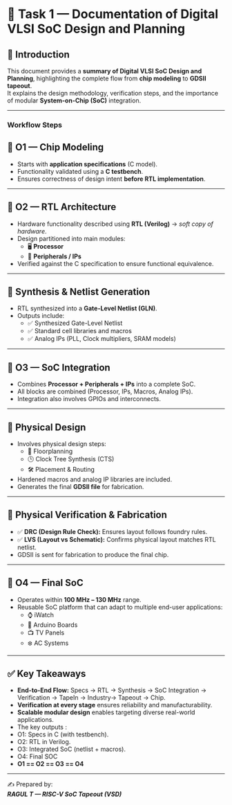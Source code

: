 # 📝 Task 1 — Documentation of Digital VLSI SoC Design and Planning  

## 📌 Introduction  
This document provides a **summary of Digital VLSI SoC Design and Planning**, highlighting the complete flow from **chip modeling** to **GDSII tapeout**.  
It explains the design methodology, verification steps, and the importance of modular **System-on-Chip (SoC)** integration.  

---
### Workflow Steps

## 🔹 O1 — Chip Modeling
- Starts with **application specifications** (C model).  
- Functionality validated using a **C testbench**.  
- Ensures correctness of design intent **before RTL implementation**.  

---

## 🔹 O2 — RTL Architecture 
- Hardware functionality described using **RTL (Verilog)** → *soft copy of hardware*.  
- Design partitioned into main modules:  
  - 🖥️ **Processor**  
  - 🔌 **Peripherals / IPs**  
- Verified against the C specification to ensure functional equivalence.  

---

## 🔹 Synthesis & Netlist Generation  
- RTL synthesized into a **Gate-Level Netlist (GLN)**.  
- Outputs include:  
  - ✅ Synthesized Gate-Level Netlist  
  - ✅ Standard cell libraries and macros  
  - ✅ Analog IPs (PLL, Clock multipliers, SRAM models)  

---

## 🔹 O3 — SoC Integration  
- Combines **Processor + Peripherals + IPs** into a complete SoC.  
- All blocks are combined (Processor, IPs, Macros, Analog IPs).  
- Integration also involves GPIOs and interconnects. 

---

## 🔹 Physical Design  
- Involves physical design steps:  
  - 📐 Floorplanning  
  - 🕒 Clock Tree Synthesis (CTS)  
  - 🛠️ Placement & Routing  
- Hardened macros and analog IP libraries are included.  
- Generates the final **GDSII file** for fabrication.  

---

## 🔹 Physical Verification & Fabrication
- ✅ **DRC (Design Rule Check):** Ensures layout follows foundry rules.  
- ✅ **LVS (Layout vs Schematic):** Confirms physical layout matches RTL netlist.  
- GDSII is sent for fabrication to produce the final chip. 

---


## 🔹 O4 — Final SoC  
- Operates within **100 MHz – 130 MHz** range.  
- Reusable SoC platform that can adapt to multiple end-user applications:  
  - ⌚ iWatch  
  - 🔌 Arduino Boards  
  - 📺 TV Panels  
  - ❄️ AC Systems  

---


## ✅ Key Takeaways  
- **End-to-End Flow:** Specs → RTL → Synthesis → SoC Integration → Verification → TapeIn → Industry→ Tapeout → Chip.  
- **Verification at every stage** ensures reliability and manufacturability.  
- **Scalable modular design** enables targeting diverse real-world applications.  
- The key outputs :
- O1: Specs in C (with testbench).  
- O2: RTL in Verilog.  
- O3: Integrated SoC (netlist + macros).  
- O4: Final SOC
- **O1 == O2 == O3 == O4**  

---

✍️ Prepared by: <br>
***RAGUL T — RISC-V SoC Tapeout (VSD)***
